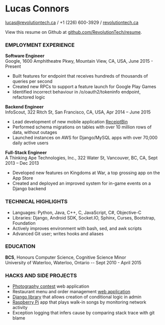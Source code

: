 Lucas Connors
==

lucas@revolutiontech.ca / +1 (226) 600-3929 / [revolutiontech.ca](http://revolutiontech.ca)

View this resume on Github at [github.com/RevolutionTech/resume](http://www.github.com/RevolutionTech/resume).

### EMPLOYMENT EXPERIENCE

**Software Engineer**
<br />Google, 1600 Amphitheatre Pkwy, Mountain View, CA, USA, June 2015 - Present

- Built features for endpoint that receives hundreds of thousands of queries per second
- Created new RPCs to support a feature launch for Google Play Games
- Identified incorrect behaviour in /o/oauth2/tokeninfo endpoint, refactored logic

**Backend Engineer**
<br />InfoScout, 322 Ritch St, San Francisco, CA, USA, Apr 2014 – June 2015

- Lead development of new mobile application [ReceiptBin](http://receiptbinapp.com/)
- Performed schema migrations on tables with over 10 million rows of data, without outages
- Launched instances on AWS for Django/MySQL apps with over 70,000 daily active users

**Full-Stack Engineer**
<br />A Thinking Ape Technologies, Inc., 322 Water St, Vancouver, BC, CA, Sept 2013 – Dec 2013

- Developed new features on Kingdoms at War, a top grossing app on the App Store
- Created and deployed an improved system for in-game events on a Django backend

### TECHNICAL HIGHLIGHTS

- Languages: Python, Java, C++, C, JavaScript, C#, Objective-C
- Libraries: Django, Android SDK, Socket.IO, Sphinx, Curses, Bootstrap, Foundation
- Actively improves environment with bash, sed, and awk scripts
- Advanced Git user; writes hooks and aliases

### EDUCATION

**BCS**, Honours Computer Science, Cognitive Science Minor
<br />University of Waterloo, Waterloo, Ontario -- Sept 2010 - April 2015

### HACKS AND SIDE PROJECTS

- [Photography contest](https://github.com/RevolutionTech/flamingo) web application
- Restaurant menu and order management [web application](https://bitbucket.org/RevolutionTech/seared-quail)
- [Django library](https://github.com/RevolutionTech/django-conditions) that allows creation of conditional logic in admin
- [Raspberry Pi](https://github.com/RevolutionTech/hummingbird) app that plays walk-in songs by monitoring network activity
- Exception logging that infers cause by comparing stack trace with git blame
